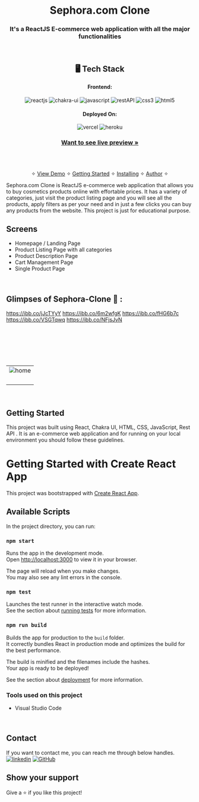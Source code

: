 <h1 align="center">Sephora.com Clone</h1>

<h3 align="center">It's a ReactJS E-commerce web application with all the major functionalities</h3>

<br />

<h2 align="center">🖥️ Tech Stack</h2>


<h4 align="center">Frontend:</h4>

<p align="center">
  <img src="https://img.shields.io/badge/React-20232A?style=for-the-badge&logo=react&logoColor=61DAFB" alt="reactjs" />
  <img src="https://img.shields.io/badge/Chakra%20UI-3bc7bd?style=for-the-badge&logo=chakraui&logoColor=white" alt="chakra-ui" />
  <img src="https://img.shields.io/badge/JavaScript-323330?style=for-the-badge&logo=javascript&logoColor=F7DF1E" alt="javascript" />
  <img src="https://img.shields.io/badge/Rest_API-02303A?style=for-the-badge&logo=react-router&logoColor=white" alt="restAPI" />
  <img src="https://img.shields.io/badge/CSS3-1572B6?style=for-the-badge&logo=css3&logoColor=white" alt="css3" />
  <img src="https://img.shields.io/badge/HTML5-E34F26?style=for-the-badge&logo=html5&logoColor=white" alt="html5" />
</p>


<h4 align="center">Deployed On:</h4>

<p align="center">
  <img src="https://img.shields.io/badge/Netlify-00C7B7?style=for-the-badge&logo=netlify&logoColor=white" alt="vercel" />
  <img src="https://img.shields.io/badge/vercel-430098?style=for-the-badge&logo=vercel&logoColor=white" alt="heroku" />
</p>



<h3 align="center"><a href="https://starlit-gumption-871ca8.netlify.app/"><strong>Want to see live preview »</strong></a></h3>
<br />

<p align="center">
  <br />&#10023;
  <a href="#Demo">View Demo</a> &#10023;
  <a href="#Getting-Started">Getting Started</a> &#10023; 
  <a href="#Install">Installing</a> &#10023;
  <a href="#Contact">Author</a> &#10023;
</p>


Sephora.com Clone is ReactJS e-commerce web application that allows you to buy cosmetics products online with effortable prices. It has a variety of categories, just visit the product listing page and you will see all the products, apply filters as per your need and in just a few clicks you can buy any products from the website. This project is just for educational purpose.
<br />

## Screens 
- Homepage / Landing Page
- Product Listing Page with all categories
- Product Description Page
- Cart Management Page
- Single Product Page


<br />


## Glimpses of Sephora-Clone 🙈 :


https://ibb.co/jJcTYyY
https://ibb.co/6m2wfgK
https://ibb.co/fHG6b7c
https://ibb.co/VSGTqwq
https://ibb.co/NFjsJvN

<table>
  <tr>
    <td><img src="https://i.ibb.co/DrxtF9F/sephora1.png"  alt="home" /></td>
  </tr>
  <br/>
  <tr>
    <td><img src="https://i.ibb.co/c1P37DW/sephora2.png"  alt="" /></td>
  </tr>
  <br/>
  <tr>
    <td><img src="https://i.ibb.co/sqJxhrB/sephora3.png"  alt="" /></td>
  </tr>
  <br/>
   <tr>
    <td><img src="https://i.ibb.co/G2DR5H5/sephora4.png"   alt="" /></td>
  </tr>
  <br/>
  <tr>
    <td><img src="https://i.ibb.co/Cw7zYc9/sephora5.png"  alt="" /></td>
  </tr>
  <br/>

</table>

<br />



## Getting Started

This project was built using React, Chakra UI, HTML, CSS, JavaScript, Rest API . It is an e-commerce web application and for running on your local environment you should follow these guidelines.


# Getting Started with Create React App

This project was bootstrapped with [Create React App](https://github.com/facebook/create-react-app).

## Available Scripts

In the project directory, you can run:

### `npm start`

Runs the app in the development mode.\
Open [http://localhost:3000](http://localhost:3000) to view it in your browser.

The page will reload when you make changes.\
You may also see any lint errors in the console.

### `npm test`

Launches the test runner in the interactive watch mode.\
See the section about [running tests](https://facebook.github.io/create-react-app/docs/running-tests) for more information.

### `npm run build`

Builds the app for production to the `build` folder.\
It correctly bundles React in production mode and optimizes the build for the best performance.

The build is minified and the filenames include the hashes.\
Your app is ready to be deployed!

See the section about [deployment](https://facebook.github.io/create-react-app/docs/deployment) for more information.


### Tools used on this project

- Visual Studio Code

<br />



## Contact

If you want to contact me, you can reach me through below handles. <br />
[![linkedin](https://img.shields.io/badge/Aditya_Anand-0077B5?style=for-the-badge&logo=linkedin&logoColor=white)](https://www.linkedin.com/in/aditya-anand-2b795a239/)
[![GitHub](https://img.shields.io/badge/Aditya_Anand-0077B5?style=for-the-badge&logo=Github&logoColor=white)](https://github.com/AdityaBr11/)




## Show your support

Give a ⭐️ if you like this project!



